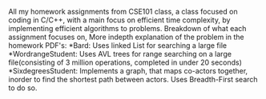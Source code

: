 All my homework assignments from CSE101 class, a class focused on coding in C/C++, with a main focus on efficient time complexity, by implementing efficient algorithms to problems.
Breakdown of what each assignment focuses on, More indepth explanation of the problem in the homework PDF's:
*Bard: Uses linked List for searching a large file
*WordrangeStudent: Uses AVL trees for range searching on a large file(consisting of 3 million operations, completed in under 20 seconds)
*SixdegreesStudent: Implements a graph, that maps co-actors together, inorder to find the shortest path between actors. Uses Breadth-First search to do so.
